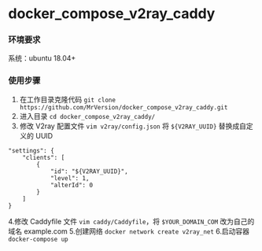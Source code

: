 # docker_compose_v2ray_caddy

### 环境要求
系统：ubuntu 18.04+

### 使用步骤
1. 在工作目录克隆代码 `git clone https://github.com/MrVersion/docker_compose_v2ray_caddy.git`
2. 进入目录 `cd docker_compose_v2ray_caddy/`
3. 修改 V2ray 配置文件 `vim v2ray/config.json` 将 `${V2RAY_UUID}` 替换成自定义的 UUID
```
"settings": {
	"clients": [
		{
			"id": "${V2RAY_UUID}",
			"level": 1,
			"alterId": 0
		}
	]
}
```
4.修改 Caddyfile 文件 `vim caddy/Caddyfile`，将 `$YOUR_DOMAIN_COM` 改为自己的域名 example.com
5.创建网络 `docker network create v2ray_net`
6.启动容器 `docker-compose up`
